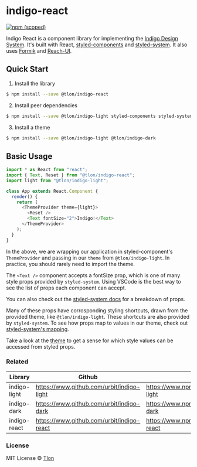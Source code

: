# indigo-react

[![npm (scoped)](https://img.shields.io/npm/v/@tlon/indigo-react?style=flat)](https://www.npmjs.com/package/@tlon/indigo-react)

Indigo React is a component library for implementing the [Indigo Design System](<https://www.figma.com/community/file/822953707012850361/Indigo-(alpha)>). It's built with React, [styled-components](https://styled-components.com) and [styled-system](https://styled-system.com). It also uses [Formik](https://formik.org/) and [Reach-UI](https://reach.tech/).

## Quick Start

1. Install the library

```bash
$ npm install --save @tlon/indigo-react
```

2. Install peer dependencies

```bash
$ npm install --save @tlon/indigo-light styled-components styled-system react react-dom @reach/disclosure @reach/menu-button @reach/tabs markdown-to-jsx
```

3. Install a theme

```bash
$ npm install --save @tlon/indigo-light @tlon/indigo-dark
```

## Basic Usage

```js
import * as React from "react";
import { Text, Reset } from "@tlon/indigo-react";
import light from "@tlon/indigo-light";

class App extends React.Component {
  render() {
    return (
      <ThemeProvider theme={light}>
        <Reset />
        <Text fontSize="2">Indigo!</Text>
      </ThemeProvider>
    );
  }
}
```

In the above, we are wrapping our application in styled-component's `ThemeProvider` and passing in our `theme` from `@tlon/indigo-light`. In practice, you should rarely need to import the theme.

The `<Text />` component accepts a fontSize prop, which is one of many style props provided by `styled-system`. Using VSCode is the best way to see the list of props each component can accept.

You can also check out the [styled-system docs](https://styled-system.com/api) for a breakdown of props.

Many of these props have corrosponding styling shortcuts, drawn from the provided theme, like `@tlon/indigo-light`. These shortcuts are also provided by `styled-system`. To see how props map to values in our theme, check out [styled-system's mapping](https://styled-system.com/table).

Take a look at the [theme](https://www.github.com/urbit/indigo-light) to get a sense for which style values can be accessed from styled props.

### Related

| Library      | Github                                    | NPM                                              |
| ------------ | ----------------------------------------- | ------------------------------------------------ |
| indigo-light | https://www.github.com/urbit/indigo-light | https://www.npmjs.com/package/@tlon/indigo-light |
| indigo-dark  | https://www.github.com/urbit/indigo-dark  | https://www.npmjs.com/package/@tlon/indigo-dark  |
| indigo-react | https://www.github.com/urbit/indigo-react | https://www.npmjs.com/package/@tlon/indigo-react |

### License

MIT License © [Tlon](https://tlon.io)
